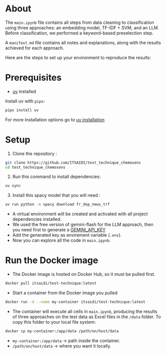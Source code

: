 # About

The `main.ipynb` file contains all steps from data cleaning to classification using three approaches: an embedding model, TF-IDF + SVM, and an LLM. Before classification, we performed a keyword-based preselection step.

A `manifest.md` file contains all notes and explanations, along with the results achieved for each approach.

Here are the steps to set up your environment to reproduce the results:

# Prerequisites

- [uv](https://docs.astral.sh/uv/getting-started/) installed

Install uv with `pipx`:

```bash
pipx install uv
```

For more installation options go to [uv installation](https://docs.astral.sh/uv/getting-started/installation/)

# Setup

1. Clone the repository :

```bash
git clone https://github.com/ITSAIDI/test_technique_chemosens
cd test_technique_chemosens
```

2. Run this command to install dependencies:

```bash
uv sync
```

3. Install this spacy model that you will need :

```bash
uv run python -m spacy download fr_dep_news_trf
```

- A virtual environment will be created and activated with all project dependencies installed.
- We used the free version of gemini-flash for the LLM approach, then you need first to generate a [GEMINI_API_KEY](https://ai.google.dev/gemini-api/docs/api-key)
- Add the generated key as envirement variable (`.env`).
- Now you can explore all the code in `main.ipynb`.

# Run the Docker image

- The Docker image is hosted on Docker Hub, so it must be pulled first.

```bash
docker pull itsaidi/test-technique:latest
```

- Start a container from the Docker image you pulled

```bash
docker run -d --name my-container itsaidi/test-technique:latest
```

- The container will execute all cells in `main.ipynb`, producing the results of three approaches on the test data as Excel files in the `/data` folder. To copy this folder to your local file system:

```bash
docker cp my-container:/app/data /path/on/host/data
```

- `my-container:/app/data` → path inside the container.
- `/path/on/host/data` → where you want it locally.
